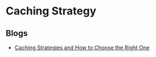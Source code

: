 # Caching Strategy

## Blogs

- [Caching Strategies and How to Choose the Right One](https://codeahoy.com/2017/08/11/caching-strategies-and-how-to-choose-the-right-one/)
